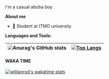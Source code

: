 

<br />

I'm a casual aboba boy

**About me**

- 💼 Student at ITMO university


**Languages and Tools:**  




| ![Anurag's GitHub stats](https://github-readme-stats.vercel.app/api?username=Kerenery&show_icons=true&theme=tokyonight) | [![Top Langs](https://github-readme-stats.vercel.app/api/top-langs/?username=Kerenery&layout=compact&theme=tokyonight)](https://github.com/anuraghazra/github-readme-stats) | 
| ------------- | ------------- |

#### WAKA TIME

[![willianrod's wakatime stats](https://github-readme-stats.vercel.app/api/wakatime?username=Kornely&theme=tokyonight)](https://github.com/anuraghazra/github-readme-stats)

